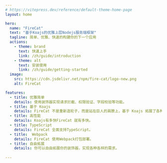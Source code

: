 ```yaml
---
# https://vitepress.dev/reference/default-theme-home-page
layout: home

hero:
  name: "FireCat"
  text: "基于Koajs的优雅上层Nodejs服务端框架"
  tagline: 简单、优雅、快速的构建你的下一个应用
  actions:
    - theme: brand
      text: 快速上手
      link: /zh/guide/introduction
    - theme: alt
      text: 安装使用
      link: /zh/guide/getting-started
  image:
    src: https://cdn.jsdelivr.net/npm/fire-cat/logo-new.png
    alt: FireCat

features:
  - title: 优雅简单
    details: 使用装饰器实现请求拦截、权限验证、字段校验等功能。
  - title: 基于 Koajs
    details: FireCat 不是重新造轮子，而是站在巨人的肩膀上，基于 Koajs 拓展了各种功能。
  - title: 高性能
    details: Koajs有多快FireCat 就有多快。
  - title: TypeScript
    details: FireCat 全面支持TypeScript。
  - title:  Webpack
    details: FireCat 使用Webpack打包部署。
  - title: 自由拓展
    details: 你可以自由拓展你的装饰器，实现各种各样的需求。
    
---
```


